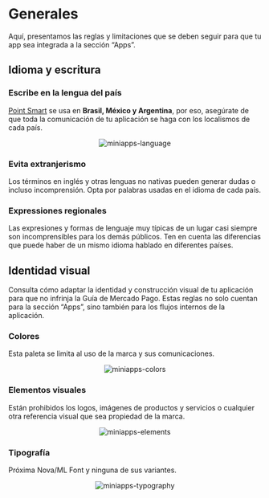 # Generales

Aquí, presentamos las reglas y limitaciones que se deben seguir para que tu app sea integrada a la sección “Apps”.

## Idioma y escritura

### Escribe en la lengua del país

[Point Smart](/developers/es/docs/mp-point/integration-configuration/integrate-with-pdv/introduction) se usa en **Brasil, México y Argentina**, por eso, asegúrate de que toda la comunicación de tu aplicación se haga con los localismos de cada país.

<center>

![miniapps-language](/mini-apps/miniapps-language-es.png)

</center>

### Evita extranjerismo

Los términos en inglés y otras lenguas no nativas pueden generar dudas o incluso incomprensión. Opta por palabras usadas en el idioma de cada país.

### Expressiones regionales

Las expresiones y formas de lenguaje muy típicas de un lugar casi siempre son incomprensibles para los demás públicos. Ten en cuenta las diferencias que puede haber de un mismo idioma hablado en diferentes países.

## Identidad visual

Consulta cómo adaptar la identidad y construcción visual de tu aplicación para que no infrinja la Guía de Mercado Pago. Estas reglas no solo cuentan para la  sección “Apps”, sino también para los flujos internos de la aplicación.

### Colores

Esta paleta se limita al uso de la marca y sus comunicaciones.

<center>

![miniapps-colors](/mini-apps/miniapps-colors-es.png)

</center>

### Elementos visuales

Están prohibidos los logos, imágenes de productos y servicios o cualquier otra referencia visual que sea propiedad de la marca.

<center>

![miniapps-elements](/mini-apps/miniapps-elements-es.png)

</center>

### Tipografía

Próxima Nova/ML Font y ninguna de sus variantes.

<center>

![miniapps-typography](/mini-apps/miniapps-typography-es.png)

</center>
